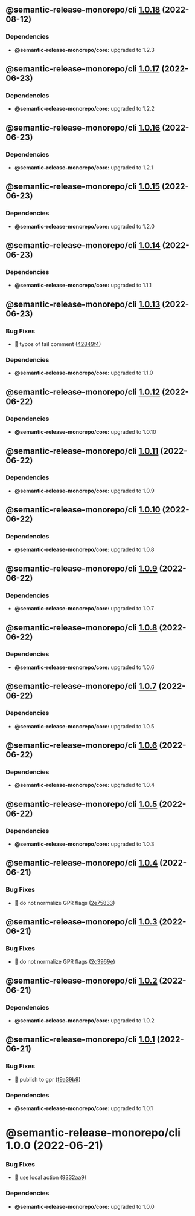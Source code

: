 ## @semantic-release-monorepo/cli [1.0.18](https://github.com/bubkoo/semantic-release-monorepo/compare/@semantic-release-monorepo/cli@1.0.17...@semantic-release-monorepo/cli@1.0.18) (2022-08-12)





### Dependencies

* **@semantic-release-monorepo/core:** upgraded to 1.2.3

## @semantic-release-monorepo/cli [1.0.17](https://github.com/bubkoo/semantic-release-monorepo/compare/@semantic-release-monorepo/cli@1.0.16...@semantic-release-monorepo/cli@1.0.17) (2022-06-23)





### Dependencies

* **@semantic-release-monorepo/core:** upgraded to 1.2.2

## @semantic-release-monorepo/cli [1.0.16](https://github.com/bubkoo/semantic-release-monorepo/compare/@semantic-release-monorepo/cli@1.0.15...@semantic-release-monorepo/cli@1.0.16) (2022-06-23)





### Dependencies

* **@semantic-release-monorepo/core:** upgraded to 1.2.1

## @semantic-release-monorepo/cli [1.0.15](https://github.com/bubkoo/semantic-release-monorepo/compare/@semantic-release-monorepo/cli@1.0.14...@semantic-release-monorepo/cli@1.0.15) (2022-06-23)





### Dependencies

* **@semantic-release-monorepo/core:** upgraded to 1.2.0

## @semantic-release-monorepo/cli [1.0.14](https://github.com/bubkoo/semantic-release-monorepo/compare/@semantic-release-monorepo/cli@1.0.13...@semantic-release-monorepo/cli@1.0.14) (2022-06-23)





### Dependencies

* **@semantic-release-monorepo/core:** upgraded to 1.1.1

## @semantic-release-monorepo/cli [1.0.13](https://github.com/bubkoo/semantic-release-monorepo/compare/@semantic-release-monorepo/cli@1.0.12...@semantic-release-monorepo/cli@1.0.13) (2022-06-23)


### Bug Fixes

* 🐛 typos of fail comment ([42849f4](https://github.com/bubkoo/semantic-release-monorepo/commit/42849f498f01ca87c9b7e5c3a624f77d1ff57e4f))





### Dependencies

* **@semantic-release-monorepo/core:** upgraded to 1.1.0

## @semantic-release-monorepo/cli [1.0.12](https://github.com/bubkoo/semantic-release-monorepo/compare/@semantic-release-monorepo/cli@1.0.11...@semantic-release-monorepo/cli@1.0.12) (2022-06-22)





### Dependencies

* **@semantic-release-monorepo/core:** upgraded to 1.0.10

## @semantic-release-monorepo/cli [1.0.11](https://github.com/bubkoo/semantic-release-monorepo/compare/@semantic-release-monorepo/cli@1.0.10...@semantic-release-monorepo/cli@1.0.11) (2022-06-22)





### Dependencies

* **@semantic-release-monorepo/core:** upgraded to 1.0.9

## @semantic-release-monorepo/cli [1.0.10](https://github.com/bubkoo/semantic-release-monorepo/compare/@semantic-release-monorepo/cli@1.0.9...@semantic-release-monorepo/cli@1.0.10) (2022-06-22)





### Dependencies

* **@semantic-release-monorepo/core:** upgraded to 1.0.8

## @semantic-release-monorepo/cli [1.0.9](https://github.com/bubkoo/semantic-release-monorepo/compare/@semantic-release-monorepo/cli@1.0.8...@semantic-release-monorepo/cli@1.0.9) (2022-06-22)





### Dependencies

* **@semantic-release-monorepo/core:** upgraded to 1.0.7

## @semantic-release-monorepo/cli [1.0.8](https://github.com/bubkoo/semantic-release-monorepo/compare/@semantic-release-monorepo/cli@1.0.7...@semantic-release-monorepo/cli@1.0.8) (2022-06-22)





### Dependencies

* **@semantic-release-monorepo/core:** upgraded to 1.0.6

## @semantic-release-monorepo/cli [1.0.7](https://github.com/bubkoo/semantic-release-monorepo/compare/@semantic-release-monorepo/cli@1.0.6...@semantic-release-monorepo/cli@1.0.7) (2022-06-22)





### Dependencies

* **@semantic-release-monorepo/core:** upgraded to 1.0.5

## @semantic-release-monorepo/cli [1.0.6](https://github.com/bubkoo/semantic-release-monorepo/compare/@semantic-release-monorepo/cli@1.0.5...@semantic-release-monorepo/cli@1.0.6) (2022-06-22)





### Dependencies

* **@semantic-release-monorepo/core:** upgraded to 1.0.4

## @semantic-release-monorepo/cli [1.0.5](https://github.com/bubkoo/semantic-release-monorepo/compare/@semantic-release-monorepo/cli@1.0.4...@semantic-release-monorepo/cli@1.0.5) (2022-06-22)





### Dependencies

* **@semantic-release-monorepo/core:** upgraded to 1.0.3

## @semantic-release-monorepo/cli [1.0.4](https://github.com/bubkoo/semantic-release-monorepo/compare/@semantic-release-monorepo/cli@1.0.3...@semantic-release-monorepo/cli@1.0.4) (2022-06-21)


### Bug Fixes

* 🐛 do not normalize GPR flags ([2e75833](https://github.com/bubkoo/semantic-release-monorepo/commit/2e758337c7faffbb7fe4d6e36643fb12a291ad58))

## @semantic-release-monorepo/cli [1.0.3](https://github.com/bubkoo/semantic-release-monorepo/compare/@semantic-release-monorepo/cli@1.0.2...@semantic-release-monorepo/cli@1.0.3) (2022-06-21)


### Bug Fixes

* 🐛 do not normalize GPR flags ([2c3969e](https://github.com/bubkoo/semantic-release-monorepo/commit/2c3969e0cdfa9299fdace43d123fadd1a3bc27b3))

## @semantic-release-monorepo/cli [1.0.2](https://github.com/bubkoo/semantic-release-monorepo/compare/@semantic-release-monorepo/cli@1.0.1...@semantic-release-monorepo/cli@1.0.2) (2022-06-21)





### Dependencies

* **@semantic-release-monorepo/core:** upgraded to 1.0.2

## @semantic-release-monorepo/cli [1.0.1](https://github.com/bubkoo/semantic-release-monorepo/compare/@semantic-release-monorepo/cli@1.0.0...@semantic-release-monorepo/cli@1.0.1) (2022-06-21)


### Bug Fixes

* 🐛 publish to gpr ([f9a39b9](https://github.com/bubkoo/semantic-release-monorepo/commit/f9a39b9aef7910df9e9aac16638e45b33ec5ca45))





### Dependencies

* **@semantic-release-monorepo/core:** upgraded to 1.0.1

# @semantic-release-monorepo/cli 1.0.0 (2022-06-21)


### Bug Fixes

* 🐛 use local action ([9332aa9](https://github.com/bubkoo/semantic-release-monorepo/commit/9332aa9d2c9ad740ff2ec9f8009a5d0971542477))





### Dependencies

* **@semantic-release-monorepo/core:** upgraded to 1.0.0
